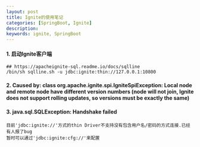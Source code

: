 ```yaml
---
layout: post  
title: Ignite的使用笔记  
categories: [SpringBoot, Ignite]  
description:  
keywords: ignite, SpringBoot  
---
```


#### 1. 启动Ignite客户端  
```
## https://apacheignite-sql.readme.io/docs/sqlline
/bin/sh sqlline.sh -u jdbc:ignite:thin://127.0.0.1:10800
```


#### 2. Caused by: class org.apache.ignite.spi.IgniteSpiException: Local node and remote node have different version numbers (node will not join, Ignite does not support rolling updates, so versions must be exactly the same)


#### 3. java.sql.SQLException: Handshake failed
```
目前'jdbc:ignite://'方式的thin Driver不支持没有包含用户名/密码的方式连接.已经有人报了bug
暂时可以通过'jdbc:ignite:cfg://'来配置
```









